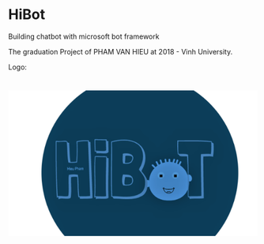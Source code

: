# HiBot
Building chatbot with microsoft bot framework

The graduation Project of PHAM VAN HIEU at 2018 - Vinh University.


Logo:
#
![alt text](https://github.com/hieuxinhe94/HiBot/blob/master/LogoMakr_2Vjcez.png)
